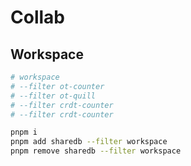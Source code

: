 # Collab

## Workspace

```bash
# workspace
# --filter ot-counter
# --filter ot-quill
# --filter crdt-counter
# --filter crdt-counter

pnpm i 
pnpm add sharedb --filter workspace
pnpm remove sharedb --filter workspace
```
